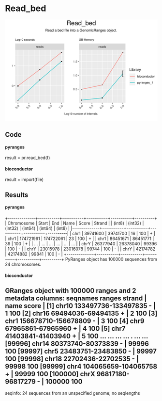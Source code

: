 # Read_bed

<img src="time_memory_together_read_bed.png" />

## Code

#### pyranges

result = pr.read_bed(f)


#### bioconductor

result = import(file)


## Results

#### pyranges

+--------------+-----------+-----------+-----------+-----------+----------+
| Chromosome   | Start     | End       | Name      | Score     | Strand   |
| (int8)       | (int32)   | (int32)   | (int64)   | (int64)   | (int8)   |
|--------------+-----------+-----------+-----------+-----------+----------|
| chr1         | 39741600  | 39741700  | 16        | 100       | +        |
| chr1         | 174721961 | 174722061 | 23        | 100       | +        |
| chr1         | 86451671  | 86451771  | 39        | 100       | +        |
| ...          | ...       | ...       | ...       | ...       | ...      |
| chrY         | 26377940  | 26378040  | 99396     | 100       | -        |
| chrY         | 23015978  | 23016078  | 99744     | 100       | -        |
| chrY         | 42174782  | 42174882  | 99841     | 100       | -        |
+--------------+-----------+-----------+-----------+-----------+----------+
PyRanges object has 100000 sequences from 24 chromosomes.

#### bioconductor

GRanges object with 100000 ranges and 2 metadata columns:
           seqnames              ranges strand |        name     score
              <Rle>           <IRanges>  <Rle> | <character> <numeric>
       [1]    chr10 133497736-133497835      - |           1       100
       [2]    chr16   69494036-69494135      + |           2       100
       [3]     chr1 156678710-156678809      - |           3       100
       [4]     chr9   67965861-67965960      + |           4       100
       [5]     chr7   41403841-41403940      + |           5       100
       ...      ...                 ...    ... .         ...       ...
   [99996]    chr14   80373740-80373839      - |       99996       100
   [99997]     chr5   23483751-23483850      - |       99997       100
   [99998]    chr18   22702436-22702535      - |       99998       100
   [99999]     chr4 104065659-104065758      + |       99999       100
  [100000]     chrX   96817180-96817279      - |      100000       100
  -------
  seqinfo: 24 sequences from an unspecified genome; no seqlengths


